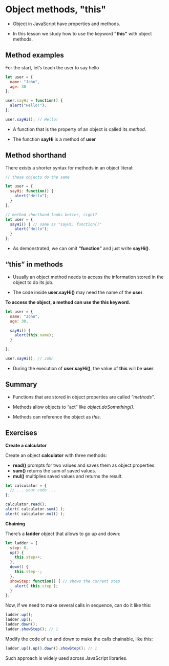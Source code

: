 # Object methods, "this"

* Object in JavaScript have properties and methods.

* In this lesson we study how to use the keyword **"this"** with object methods.

## Method examples

For the start, let’s teach the user to say hello

```javascript
let user = {
  name: "John",
  age: 30
};

user.sayHi = function() {
  alert("Hello!");
};

user.sayHi(); // Hello!
```

* A function that is the property of an object is called its _method_.

* The function **sayHi** is a method of **user**

## Method shorthand

There exists a shorter syntax for methods in an object literal:

```javascript
// these objects do the same

let user = {
  sayHi: function() {
    alert("Hello");
  }
};

// method shorthand looks better, right?
let user = {
  sayHi() { // same as "sayHi: function()"
    alert("Hello");
  }
};
```

* As demonstrated, we can omit **"function"** and just write **sayHi()**.

## “this” in methods

* Usually an object method needs to access the information stored in the object to do its job.

* The code inside **user.sayHi()** may need the name of the **user**.

**To access the object, a method can use the this keyword.**

```javascript
let user = {
  name: "John",
  age: 30,

  sayHi() {
    alert(this.name);
  }

};

user.sayHi(); // John
```

* During the execution of **user.sayHi()**, the value of **this** will be **user**.

## Summary

* Functions that are stored in object properties are called _“methods”_.

* Methods allow objects to “act” like _object.doSomething()_.

* Methods can reference the object as _this_.

## Exercises

**Create a calculator**

Create an object **calculator** with three methods:

* **read()** prompts for two values and saves them as object properties.
* **sum()** returns the sum of saved values.
* **mul()** multiplies saved values and returns the result.

```javascript
let calculator = {
  // ... your code ...
};

calculator.read();
alert( calculator.sum() );
alert( calculator.mul() );
```

**Chaining**

There’s a **ladder** object that allows to go up and down:

```javascript
let ladder = {
  step: 0,
  up() {
    this.step++;
  },
  down() {
    this.step--;
  },
  showStep: function() { // shows the current step
    alert( this.step );
  }
};
```

Now, if we need to make several calls in sequence, can do it like this:

```javascript
ladder.up();
ladder.up();
ladder.down();
ladder.showStep(); // 1
```

Modify the code of up and down to make the calls chainable, like this:

```javascript
ladder.up().up().down().showStep(); // 1
```

Such approach is widely used across JavaScript libraries.
